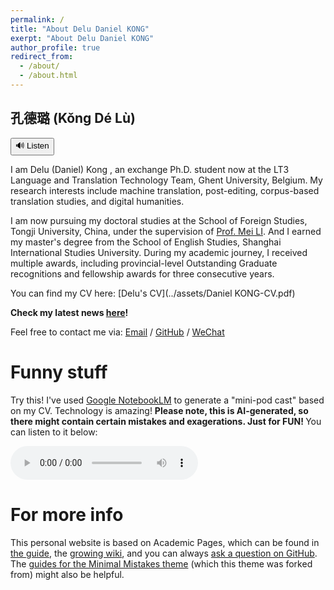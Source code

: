 ```yaml
---
permalink: /
title: "About Delu Daniel KONG"
exerpt: "About Delu Daniel KONG"
author_profile: true
redirect_from: 
  - /about/
  - /about.html
---
```



<h2>孔德璐 (Kǒng Dé Lù)</h2>
<button onclick="playAudio()">🔊 Listen</button>
<audio id="audio" src="../assets/NameAudio.mp3"></audio>
<script>
  function playAudio() {
    document.getElementById('audio').play();
  }
</script>

I am Delu (Daniel) Kong , an exchange Ph.D. student now at the LT3 Language and Translation Technology Team, Ghent University, Belgium. My research interests include machine translation, post-editing, corpus-based translation studies, and digital humanities.

I am now pursuing my doctoral studies at the School of Foreign Studies, Tongji University, China, under the supervision of [Prof. Mei LI](https://www.researchgate.net/profile/May-Li-12). And I earned my master's degree from the School of English Studies, Shanghai International Studies University. During my academic journey, I received multiple awards, including provincial-level Outstanding Graduate recognitions and fellowship awards for three consecutive years.

You can find my CV here: [Delu's CV](../assets/Daniel KONG-CV.pdf)

**Check my latest news [here](/pages/news.md)!**

Feel free to contact me via:
[Email](mailto:kongdelu2009@hotmail.com) / [GitHub](https://github.com/danielkong1996) / [WeChat](/asset/WechatImage.jpg)


Funny stuff
======
Try this! I've used [Google NotebookLM](https://notebooklm.google.com/) to generate a "mini-pod cast" based on my CV. Technology is 
amazing! <b> Please note, this is AI-generated, so there might contain certain mistakes and exagerations. Just for FUN! </b>
You can listen to it below:

<audio controls>
  <source src="../assets/Daniel Kong_ CV and Research.wav" type="audio/mpeg">
  Your browser does not support the audio element.
</audio>

For more info
======
This personal website is based on Academic Pages, which can be found in [the guide](https://academicpages.github.io/markdown/), the [growing wiki](https://github.com/academicpages/academicpages.github.io/wiki), and you can always [ask a question on GitHub](https://github.com/academicpages/academicpages.github.io/discussions). The [guides for the Minimal Mistakes theme](https://mmistakes.github.io/minimal-mistakes/docs/configuration/) (which this theme was forked from) might also be helpful.
